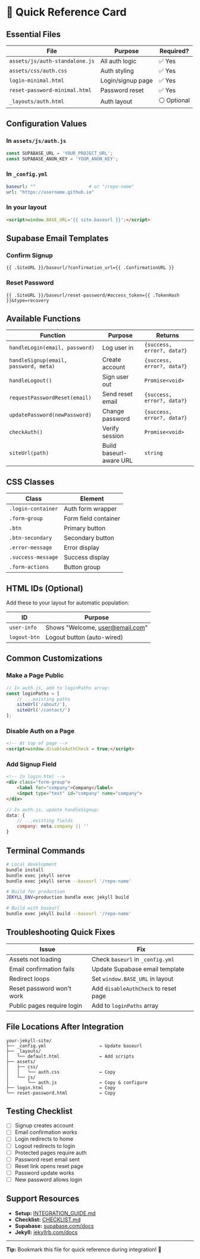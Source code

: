# 🚀 Quick Reference Card

## Essential Files

| File | Purpose | Required? |
|------|---------|-----------|
| `assets/js/auth-standalone.js` | All auth logic | ✅ Yes |
| `assets/css/auth.css` | Auth styling | ✅ Yes |
| `login-minimal.html` | Login/signup page | ✅ Yes |
| `reset-password-minimal.html` | Password reset | ✅ Yes |
| `_layouts/auth.html` | Auth layout | ⚪ Optional |

## Configuration Values

### In `assets/js/auth.js`
```javascript
const SUPABASE_URL = 'YOUR_PROJECT_URL';
const SUPABASE_ANON_KEY = 'YOUR_ANON_KEY';
```

### In `_config.yml`
```yaml
baseurl: ""                    # or "/repo-name"
url: "https://username.github.io"
```

### In your layout
```html
<script>window.BASE_URL='{{ site.baseurl }}';</script>
```

## Supabase Email Templates

### Confirm Signup
```
{{ .SiteURL }}/baseurl/?confirmation_url={{ .ConfirmationURL }}
```

### Reset Password
```
{{ .SiteURL }}/baseurl/reset-password/#access_token={{ .TokenHash }}&type=recovery
```

## Available Functions

| Function | Purpose | Returns |
|----------|---------|---------|
| `handleLogin(email, password)` | Log user in | `{success, error?, data?}` |
| `handleSignup(email, password, meta)` | Create account | `{success, error?, data?}` |
| `handleLogout()` | Sign user out | `Promise<void>` |
| `requestPasswordReset(email)` | Send reset email | `{success, error?, data?}` |
| `updatePassword(newPassword)` | Change password | `{success, error?, data?}` |
| `checkAuth()` | Verify session | `Promise<void>` |
| `siteUrl(path)` | Build baseurl-aware URL | `string` |

## CSS Classes

| Class | Element |
|-------|---------|
| `.login-container` | Auth form wrapper |
| `.form-group` | Form field container |
| `.btn` | Primary button |
| `.btn-secondary` | Secondary button |
| `.error-message` | Error display |
| `.success-message` | Success display |
| `.form-actions` | Button group |

## HTML IDs (Optional)

Add these to your layout for automatic population:

| ID | Purpose |
|----|---------|
| `user-info` | Shows "Welcome, user@email.com" |
| `logout-btn` | Logout button (auto-wired) |

## Common Customizations

### Make a Page Public
```javascript
// In auth.js, add to loginPaths array:
const loginPaths = [
    // ...existing paths
    siteUrl('/about/'),
    siteUrl('/contact/')
];
```

### Disable Auth on a Page
```html
<!-- At top of page -->
<script>window.disableAuthCheck = true;</script>
```

### Add Signup Field
```html
<!-- In login.html -->
<div class="form-group">
    <label for="company">Company</label>
    <input type="text" id="company" name="company">
</div>
```

```javascript
// In auth.js, update handleSignup:
data: {
    // ...existing fields
    company: meta.company || ''
}
```

## Terminal Commands

```bash
# Local development
bundle install
bundle exec jekyll serve
bundle exec jekyll serve --baseurl '/repo-name'

# Build for production
JEKYLL_ENV=production bundle exec jekyll build

# Build with baseurl
bundle exec jekyll build --baseurl '/repo-name'
```

## Troubleshooting Quick Fixes

| Issue | Fix |
|-------|-----|
| Assets not loading | Check `baseurl` in `_config.yml` |
| Email confirmation fails | Update Supabase email template |
| Redirect loops | Set `window.BASE_URL` in layout |
| Reset password won't work | Add `disableAuthCheck` to reset page |
| Public pages require login | Add to `loginPaths` array |

## File Locations After Integration

```
your-jekyll-site/
├── _config.yml                    ← Update baseurl
├── _layouts/
│   └── default.html               ← Add scripts
├── assets/
│   ├── css/
│   │   └── auth.css               ← Copy
│   └── js/
│       └── auth.js                ← Copy & configure
├── login.html                     ← Copy
└── reset-password.html            ← Copy
```

## Testing Checklist

- [ ] Signup creates account
- [ ] Email confirmation works
- [ ] Login redirects to home
- [ ] Logout redirects to login
- [ ] Protected pages require auth
- [ ] Password reset email sent
- [ ] Reset link opens reset page
- [ ] Password update works
- [ ] New password allows login

## Support Resources

- **Setup:** [INTEGRATION_GUIDE.md](INTEGRATION_GUIDE.md)
- **Checklist:** [CHECKLIST.md](CHECKLIST.md)
- **Supabase:** [supabase.com/docs](https://supabase.com/docs)
- **Jekyll:** [jekyllrb.com/docs](https://jekyllrb.com/docs)

---

**Tip:** Bookmark this file for quick reference during integration! 📌
